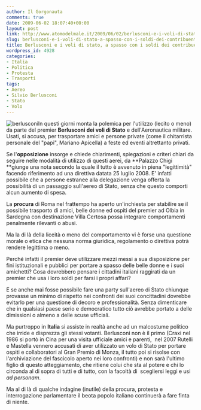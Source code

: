 ```yaml
---
author: Il Gorgonauta
comments: true
date: 2009-06-02 18:07:40+00:00
layout: post
link: http://www.atomodelmale.it/2009/06/02/berlusconi-e-i-voli-di-stato-a-spasso-con-i-soldi-dei-contribuenti/
slug: berlusconi-e-i-voli-di-stato-a-spasso-con-i-soldi-dei-contribuenti
title: Berlusconi e i voli di stato, a spasso con i soldi dei contribuenti?
wordpress_id: 4928
categories:
- Italia
- Politica
- Protesta
- Trasporti
tags:
- Aereo
- Silvio Berlusconi
- Stato
- Volo
---
```


![berlusconi](http://www.atomodelmale.it/wp-content/uploads/2008/12/berlusconi-202x300.png)In questi giorni monta la polemica per l'utilizzo (lecito o meno) da parte del premier **Berlusconi **dei** voli di Stato** e dell'Aeronautica militare. Usati, si accusa, per trasportare amici e persone private (come il chitarrista personale del "papi", Mariano Apicella) a feste ed eventi altrettanto privati.

Se l'**opposizione** insorge e chiede chiarimenti, spiegazioni e criteri chiari da seguire nelle modalità di utilizzo di questi aerei, da **Palazzo Chigi **giunge una nota secondo la quale il tutto è avvenuto in piena "legittimità"  facendo riferimento ad una direttiva datata 25 luglio 2008. E' infatti possibile che a persone estranee alla delegazione venga offerta la possibilità di un passaggio sull'aereo di Stato, senza che questo comporti alcun aumento di spesa.

La **procura** di Roma nel frattempo ha aperto un'inchiesta per stabilire se il possibile trasporto di amici, belle donne ed ospiti del premier ad Olbia in Sardegna con destinazione Villa Certosa possa integrare comportamenti penalmente rilevanti o abusi.

Ma la di là della liceità o meno del comportamento vi è forse una questione morale o etica che nessuna norma giuridica, regolamento o direttiva potrà rendere legittima o meno.

<!-- more -->


Perché infatti il premier deve utilizzare mezzi messi a sua disposizione per fini istituzionali e pubblici per portare a spasso delle belle donne e i suoi amichetti? Cosa dovrebbero pensare i cittadini italiani raggirati da un premier che usa i loro soldi per farsi i propri affari?

E se anche mai fosse possibile fare una party sull'aereo di Stato chiunque provasse un minimo di rispetto nei confronti dei suoi concittadini dovrebbe evitarlo per una questione di decoro e professionalità. Senza dimenticare che in qualsiasi paese serio e democratico tutto ciò avrebbe portato a delle dimissioni o almeno a delle scuse ufficiali.

Ma purtroppo in **Italia** si assiste in realtà anche ad un malcostume politico che irride e disprezza gli stessi votanti. Berlusconi non è il primo (Craxi nel 1986 si portò in Cina per una visita ufficiale amici e parenti,  nel 2007 Rutelli e Mastella vennero accusati di aver utilizzato un volo di Stato per portare ospiti e collaboratori al Gran Premio di Monza, il tutto poi si risolse con l'archiviazione del fascicolo aperto nei loro confronti) e non sarà l'ultimo figlio di questo atteggiamento, che ritiene colui che sta al potere e chi lo circonda al di sopra di tutti e di tutto, con la facoltà di  scegliersi leggi e usi _ad personam_.

Ma al di là di qualche indagine (inutile) della procura, protesta e interrogazione parlamentare il beota popolo italiano continuerà a fare finta di niente.
